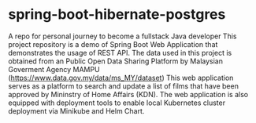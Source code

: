 # spring-boot-hibernate-postgres
A repo for personal journey to become a fullstack Java developer
This project repository is a demo of Spring Boot Web Application that demonstrates the usage of REST API.
The data used in this project is obtained from an Public Open Data Sharing Platform by Malaysian Goverment Agency MAMPU (https://www.data.gov.my/data/ms_MY/dataset)
This web application serves as a platform to search and update a list of films that have been approved by Mininstry of Home Affairs (KDN). The web application is also 
equipped with deployment tools to enable local Kubernetes cluster deployment via Minikube and Helm Chart.
